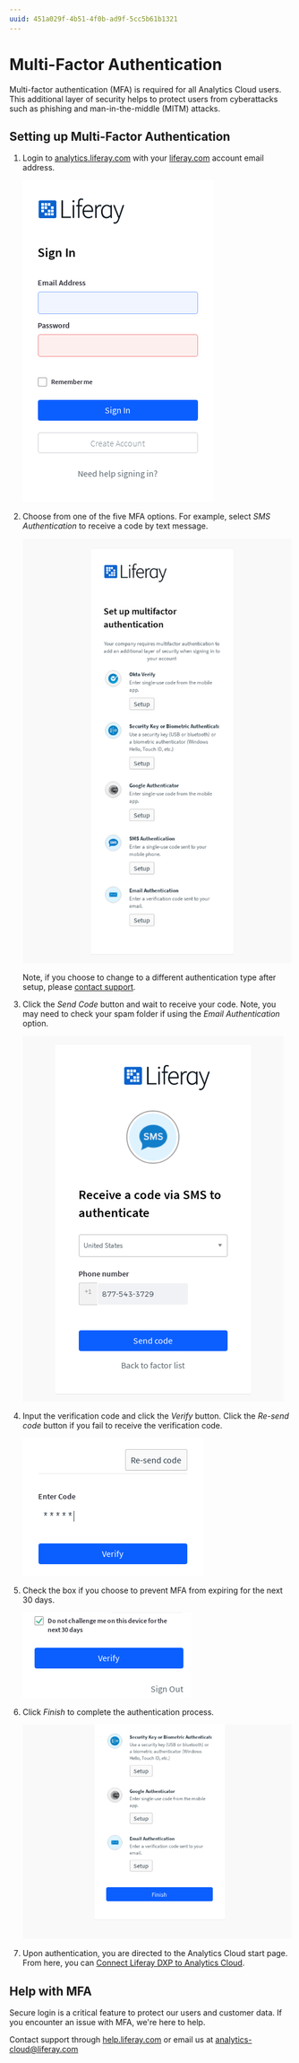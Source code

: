 ```yaml
---
uuid: 451a029f-4b51-4f0b-ad9f-5cc5b61b1321
---
```

# Multi-Factor Authentication

Multi-factor authentication (MFA) is required for all Analytics Cloud users. This additional layer of security helps to protect users from cyberattacks such as phishing and man-in-the-middle (MITM) attacks.

## Setting up Multi-Factor Authentication

1. Login to [analytics.liferay.com](https://analytics.liferay.com) with your [liferay.com](https://www.liferay.com) account email address.

    ![Log into Liferay with your user account.](./multi-factor-authentication/images/01.png)

1. Choose from one of the five MFA options. For example, select *SMS Authentication* to receive a code by text message. 

    ![Choose your MFA option.](./multi-factor-authentication/images/02.png)

   Note, if you choose to change to a different authentication type after setup, please [contact support](#help-with-mfa).

1. Click the *Send Code* button and wait to receive your code. Note, you may need to check your spam folder if using the *Email Authentication* option.

    ![Select a authentication option and click send code.](./multi-factor-authentication/images/03.png)

1. Input the verification code and click the *Verify* button. Click the *Re-send code* button if you fail to receive the verification code.

    ![Input and verify received code.](./multi-factor-authentication/images/04.png)

1. Check the box if you choose to prevent MFA from expiring for the next 30 days.

    ![Check the box if you want the MFA to not expire for 30 days.](./multi-factor-authentication/images/06.png)

1. Click *Finish* to complete the authentication process.

    ![Click the Finish button to finish the process.](./multi-factor-authentication/images/05.png)

2. Upon authentication, you are directed to the Analytics Cloud start page. From here, you can [Connect Liferay DXP to Analytics Cloud](../getting-started/connecting-liferay-dxp-to-analytics-cloud.md).

## Help with MFA

Secure login is a critical feature to protect our users and customer data. If you encounter an issue with MFA, we're here to help. 

Contact support through [help.liferay.com](https://help.liferay.com/) or email us at [analytics-cloud@liferay.com](mailto:analytics-cloud%40liferay.com)
